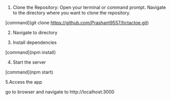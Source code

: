 1. Clone the Repository:
Open your terminal or command prompt.
Navigate to the directory where you want to clone the repository.

[command](git clone https://github.com/Prashant9557/tictactoe.git)

2. Navigate to directory

3. Install dependencies

[command](npm install)

4. Start the server

[command](npm start)

5.Access the app

go to browser and navigate to http://localhost:3000
